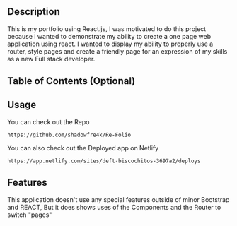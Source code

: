 # <Your-Project-Title>

## Description

This is my portfolio using React.js, I was motivated to do this project because i wanted to demonstrate my ability to create a one page web application using react. I wanted to display my ability to properly use a router, style pages and create a friendly page for an expression of my skills as a new Full stack developer.

## Table of Contents (Optional)

## Usage

You can check out the Repo

    https://github.com/shadowfre4k/Re-Folio

You can also check out the Deployed app on Netlify

    https://app.netlify.com/sites/deft-biscochitos-3697a2/deploys

## Features

This application doesn't use any special features outside of minor Bootstrap and REACT,
But it does shows uses of the Components and the Router to switch "pages"
